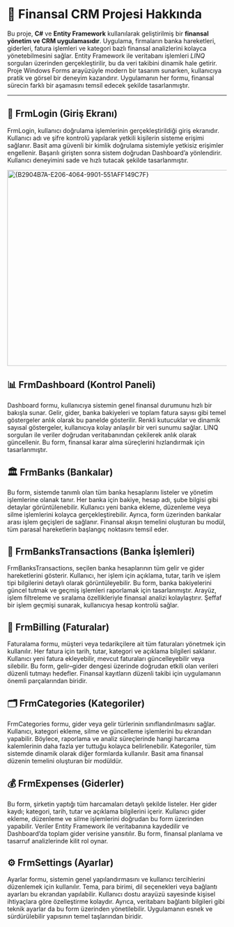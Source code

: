 <h1>🏦 Finansal CRM Projesi Hakkında</h1>

<p>
Bu proje, <strong>C#</strong> ve <strong>Entity Framework</strong> kullanılarak geliştirilmiş bir 
<strong>finansal yönetim ve CRM uygulamasıdır</strong>. 
Uygulama, firmaların banka hareketleri, giderleri, fatura işlemleri ve kategori bazlı finansal analizlerini kolayca yönetebilmesini sağlar. 
Entity Framework ile veritabanı işlemleri <em>LINQ</em> sorguları üzerinden gerçekleştirilir, bu da veri takibini dinamik hale getirir. 
Proje Windows Forms arayüzüyle modern bir tasarım sunarken, kullanıcıya pratik ve görsel bir deneyim kazandırır. 
Uygulamanın her formu, finansal sürecin farklı bir aşamasını temsil edecek şekilde tasarlanmıştır.
</p>

<hr>

<h2>🔐 FrmLogin (Giriş Ekranı)</h2>
<p>
FrmLogin, kullanıcı doğrulama işlemlerinin gerçekleştirildiği giriş ekranıdır. 
Kullanıcı adı ve şifre kontrolü yapılarak yetkili kişilerin sisteme erişimi sağlanır. 
Basit ama güvenli bir kimlik doğrulama sistemiyle yetkisiz erişimler engellenir. 
Başarılı girişten sonra sistem doğrudan Dashboard’a yönlendirir. 
Kullanıcı deneyimini sade ve hızlı tutacak şekilde tasarlanmıştır.
</p>

<img width="801" height="450" alt="{B2904B7A-E206-4064-9901-551AFF149C7F}" src="https://github.com/user-attachments/assets/cfd9ed1e-8f27-4f45-a10d-70a816bc5f1e" />


<h2>📊 FrmDashboard (Kontrol Paneli)</h2>
<p>
Dashboard formu, kullanıcıya sistemin genel finansal durumunu hızlı bir bakışla sunar. 
Gelir, gider, banka bakiyeleri ve toplam fatura sayısı gibi temel göstergeler anlık olarak bu panelde gösterilir. 
Renkli kutucuklar ve dinamik sayısal göstergeler, kullanıcıya kolay anlaşılır bir veri sunumu sağlar. 
LINQ sorguları ile veriler doğrudan veritabanından çekilerek anlık olarak güncellenir. 
Bu form, finansal karar alma süreçlerini hızlandırmak için tasarlanmıştır.
</p>

<h2>🏛️ FrmBanks (Bankalar)</h2>
<p>
Bu form, sistemde tanımlı olan tüm banka hesaplarını listeler ve yönetim işlemlerine olanak tanır. 
Her banka için bakiye, hesap adı, şube bilgisi gibi detaylar görüntülenebilir. 
Kullanıcı yeni banka ekleme, düzenleme veya silme işlemlerini kolayca gerçekleştirebilir. 
Ayrıca, form üzerinden bankalar arası işlem geçişleri de sağlanır. 
Finansal akışın temelini oluşturan bu modül, tüm parasal hareketlerin başlangıç noktasını temsil eder.
</p>

<h2>💸 FrmBanksTransactions (Banka İşlemleri)</h2>
<p>
FrmBanksTransactions, seçilen banka hesaplarının tüm gelir ve gider hareketlerini gösterir. 
Kullanıcı, her işlem için açıklama, tutar, tarih ve işlem tipi bilgilerini detaylı olarak görüntüleyebilir. 
Bu form, banka bakiyelerini güncel tutmak ve geçmiş işlemleri raporlamak için tasarlanmıştır. 
Arayüz, işlem filtreleme ve sıralama özellikleriyle finansal analizi kolaylaştırır. 
Şeffaf bir işlem geçmişi sunarak, kullanıcıya hesap kontrolü sağlar.
</p>

<h2>🧾 FrmBilling (Faturalar)</h2>
<p>
Faturalama formu, müşteri veya tedarikçilere ait tüm faturaları yönetmek için kullanılır. 
Her fatura için tarih, tutar, kategori ve açıklama bilgileri saklanır. 
Kullanıcı yeni fatura ekleyebilir, mevcut faturaları güncelleyebilir veya silebilir. 
Bu form, gelir–gider dengesi üzerinde doğrudan etkili olan verileri düzenli tutmayı hedefler. 
Finansal kayıtların düzenli takibi için uygulamanın önemli parçalarından biridir.
</p>

<h2>🗂️ FrmCategories (Kategoriler)</h2>
<p>
FrmCategories formu, gider veya gelir türlerinin sınıflandırılmasını sağlar. 
Kullanıcı, kategori ekleme, silme ve güncelleme işlemlerini bu ekrandan yapabilir. 
Böylece, raporlama ve analiz süreçlerinde hangi harcama kalemlerinin daha fazla yer tuttuğu kolayca belirlenebilir. 
Kategoriler, tüm sistemde dinamik olarak diğer formlarda kullanılır. 
Basit ama finansal düzenin temelini oluşturan bir modüldür.
</p>

<h2>💰 FrmExpenses (Giderler)</h2>
<p>
Bu form, şirketin yaptığı tüm harcamaları detaylı şekilde listeler. 
Her gider kaydı; kategori, tarih, tutar ve açıklama bilgilerini içerir. 
Kullanıcı gider ekleme, düzenleme ve silme işlemlerini doğrudan bu form üzerinden yapabilir. 
Veriler Entity Framework ile veritabanına kaydedilir ve Dashboard’da toplam gider verisine yansıtılır. 
Bu form, finansal planlama ve tasarruf analizlerinde kilit rol oynar.
</p>

<h2>⚙️ FrmSettings (Ayarlar)</h2>
<p>
Ayarlar formu, sistemin genel yapılandırmasını ve kullanıcı tercihlerini düzenlemek için kullanılır. 
Tema, para birimi, dil seçenekleri veya bağlantı ayarları bu ekrandan yapılabilir. 
Kullanıcı dostu arayüzü sayesinde kişisel ihtiyaçlara göre özelleştirme kolaydır. 
Ayrıca, veritabanı bağlantı bilgileri gibi teknik ayarlar da bu form üzerinden yönetilebilir. 
Uygulamanın esnek ve sürdürülebilir yapısının temel taşlarından biridir.
</p>
